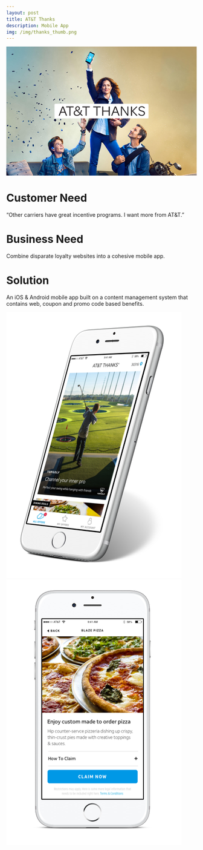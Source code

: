 ```yaml
---
layout: post
title: AT&T Thanks
description: Mobile App
img: /img/thanks_thumb.png
---
```


<img class="img_scale" src="/img/thanks_cover.png"/>


# Customer Need
“Other carriers have great incentive programs. I want more from AT&T.”

# Business Need
Combine disparate loyalty websites into a cohesive mobile app.

# Solution
An iOS & Android mobile app built on a content management system that contains web, coupon and promo code based benefits.

<img class="img_scale" src="/img/thanks1.png"/>

<img class="img_scale" src="/img/thanks2.png"/>
